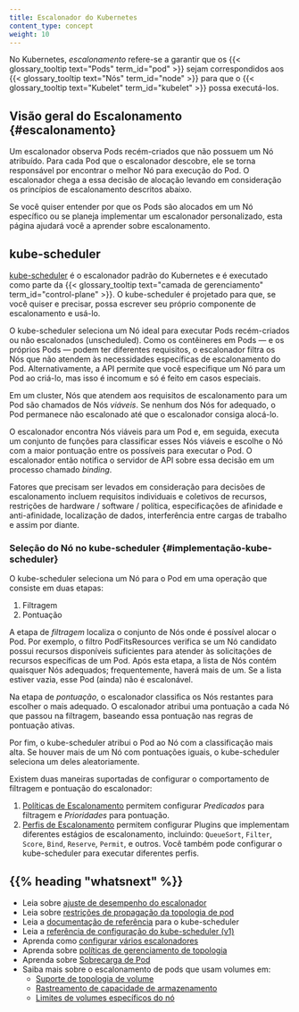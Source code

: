 ```yaml
---
title: Escalonador do Kubernetes
content_type: concept
weight: 10
---
```


<!-- overview -->

No Kubernetes, _escalonamento_ refere-se a garantir que os {{< glossary_tooltip text="Pods" term_id="pod" >}} 
sejam correspondidos aos {{< glossary_tooltip text="Nós" term_id="node" >}} 
para que o {{< glossary_tooltip text="Kubelet" term_id="kubelet" >}} 
possa executá-los.

<!-- body -->

## Visão geral do Escalonamento {#escalonamento}

Um escalonador observa Pods recém-criados que não possuem um Nó atribuído. 
Para cada Pod que o escalonador descobre, ele se torna responsável por 
encontrar o melhor Nó para execução do Pod. O escalonador chega a essa decisão 
de alocação levando em consideração os princípios de escalonamento descritos abaixo.

Se você quiser entender por que os Pods são alocados em um Nó específico 
ou se planeja implementar um escalonador personalizado, esta página ajudará você a 
aprender sobre escalonamento.

## kube-scheduler

[kube-scheduler](/docs/reference/command-line-tools-reference/kube-scheduler/)
é o escalonador padrão do Kubernetes e é executado como parte da 
{{< glossary_tooltip text="camada de gerenciamento" term_id="control-plane" >}}.
O kube-scheduler é projetado para que, se você quiser e precisar, possa
escrever seu próprio componente de escalonamento e usá-lo.

O kube-scheduler seleciona um Nó ideal para executar Pods recém-criados ou não 
escalonados (unscheduled). Como os contêineres em Pods — e os próprios Pods — podem 
ter diferentes requisitos, o escalonador filtra os Nós que não atendem às necessidades 
específicas de escalonamento do Pod. Alternativamente, a API permite que você especifique 
um Nó para um Pod ao criá-lo, mas isso é incomum e só é feito em casos especiais.

Em um cluster, Nós que atendem aos requisitos de escalonamento para um Pod são chamados 
de Nós _viáveis_. Se nenhum dos Nós for adequado, o Pod permanece não escalonado até 
que o escalonador consiga alocá-lo.

O escalonador encontra Nós viáveis para um Pod e, em seguida, executa um conjunto de 
funções para classificar esses Nós viáveis e escolhe o Nó com a maior pontuação entre 
os possíveis para executar o Pod. O escalonador então notifica o servidor de API sobre essa 
decisão em um processo chamado _binding_.

Fatores que precisam ser levados em consideração para decisões de escalonamento incluem 
requisitos individuais e coletivos de recursos, restrições de hardware / software / política, 
especificações de afinidade e anti-afinidade, localização de dados, interferência entre cargas de trabalho 
e assim por diante.

### Seleção do Nó no kube-scheduler {#implementação-kube-scheduler}

O kube-scheduler seleciona um Nó para o Pod em uma operação que consiste em duas etapas:

1. Filtragem
1. Pontuação

A etapa de _filtragem_ localiza o conjunto de Nós onde é possível alocar o Pod. Por exemplo, 
o filtro PodFitsResources verifica se um Nó candidato possui recursos disponíveis suficientes 
para atender às solicitações de recursos específicas de um Pod. Após esta etapa, a lista de 
Nós contém quaisquer Nós adequados; frequentemente, haverá mais de um. Se a lista estiver 
vazia, esse Pod (ainda) não é escalonável.

Na etapa de _pontuação_, o escalonador classifica os Nós restantes para escolher o mais 
adequado. O escalonador atribui uma pontuação a cada Nó que passou na filtragem, baseando 
essa pontuação nas regras de pontuação ativas.

Por fim, o kube-scheduler atribui o Pod ao Nó com a classificação mais alta. Se houver mais 
de um Nó com pontuações iguais, o kube-scheduler seleciona um deles aleatoriamente.

Existem duas maneiras suportadas de configurar o comportamento de filtragem e pontuação do escalonador:

1. [Políticas de Escalonamento](/docs/reference/scheduling/policies) permitem configurar _Predicados_ 
para filtragem e _Prioridades_ para pontuação.
2. [Perfis de Escalonamento](/docs/reference/scheduling/config/#profiles) permitem configurar Plugins 
que implementam diferentes estágios de escalonamento, incluindo: `QueueSort`, `Filter`, `Score`, 
`Bind`, `Reserve`, `Permit`, e outros. Você também pode configurar o kube-scheduler para executar 
diferentes perfis.

## {{% heading "whatsnext" %}}

* Leia sobre [ajuste de desempenho do escalonador](/docs/concepts/scheduling-eviction/scheduler-perf-tuning/)
* Leia sobre [restrições de propagação da topologia de pod](/docs/concepts/scheduling-eviction/topology-spread-constraints/)
* Leia a [documentação de referência](/docs/reference/command-line-tools-reference/kube-scheduler/) para o kube-scheduler
* Leia a [referência de configuração do kube-scheduler (v1)](/docs/reference/config-api/kube-scheduler-config.v1/)
* Aprenda como [configurar vários escalonadores](/docs/tasks/extend-kubernetes/configure-multiple-schedulers/)
* Aprenda sobre [políticas de gerenciamento de topologia](/docs/tasks/administer-cluster/topology-manager/)
* Aprenda sobre [Sobrecarga de Pod](/pt-br/docs/concepts/scheduling-eviction/pod-overhead/)
* Saiba mais sobre o escalonamento de pods que usam volumes em:
  * [Suporte de topologia de volume](/docs/concepts/storage/storage-classes/#volume-binding-mode)
  * [Rastreamento de capacidade de armazenamento](/docs/concepts/storage/storage-capacity/)
  * [Limites de volumes específicos do nó](/docs/concepts/storage/storage-limits/)
